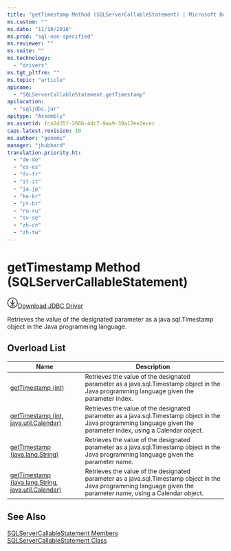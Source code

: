```yaml
---
title: "getTimestamp Method (SQLServerCallableStatement) | Microsoft Docs"
ms.custom: ""
ms.date: "11/10/2016"
ms.prod: "sql-non-specified"
ms.reviewer: ""
ms.suite: ""
ms.technology: 
  - "drivers"
ms.tgt_pltfrm: ""
ms.topic: "article"
apiname: 
  - "SQLServerCallableStatement.getTimestamp"
apilocation: 
  - "sqljdbc.jar"
apitype: "Assembly"
ms.assetid: fca2d35f-266b-4dc7-9aa9-30a17ee2ecec
caps.latest.revision: 10
ms.author: "genemi"
manager: "jhubbard"
translation.priority.ht: 
  - "de-de"
  - "es-es"
  - "fr-fr"
  - "it-it"
  - "ja-jp"
  - "ko-kr"
  - "pt-br"
  - "ru-ru"
  - "sv-se"
  - "zh-cn"
  - "zh-tw"
---
```

# getTimestamp Method (SQLServerCallableStatement)
![Download](../../../ssdt/media/download.png)[Download JDBC Driver](http://go.microsoft.com/fwlink/?LinkId=245496)

  Retrieves the value of the designated parameter as a java.sql.Timestamp object in the Java programming language.  
  
## Overload List  
  
|Name|Description|  
|----------|-----------------|  
|[getTimestamp (int)](../../../connect/jdbc/reference/gettimestamp-method--int-.md)|Retrieves the value of the designated parameter as a java.sql.Timestamp object in the Java programming language given the parameter index.|  
|[getTimestamp (int, java.util.Calendar)](../../../connect/jdbc/reference/gettimestamp-method--int--java.util.calendar-.md)|Retrieves the value of the designated parameter as a java.sql.Timestamp object in the Java programming language given the parameter index, using a Calendar object.|  
|[getTimestamp (java.lang.String)](../../../connect/jdbc/reference/gettimestamp-method--java.lang.string-.md)|Retrieves the value of the designated parameter as a java.sql.Timestamp object in the Java programming language given the parameter name.|  
|[getTimestamp (java.lang.String, java.util.Calendar)](../../../connect/jdbc/reference/gettimestamp-method--java.lang.string--java.util.calendar-.md)|Retrieves the value of the designated parameter as a java.sql.Timestamp object in the Java programming language given the parameter name, using a Calendar object.|  
  
## See Also  
 [SQLServerCallableStatement Members](../../../connect/jdbc/reference/sqlservercallablestatement-members.md)   
 [SQLServerCallableStatement Class](../../../connect/jdbc/reference/sqlservercallablestatement-class.md)  
  
  